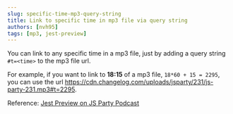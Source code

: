 ```yaml
---
slug: specific-time-mp3-query-string
title: Link to specific time in mp3 file via query string
authors: [nvh95]
tags: [mp3, jest-preview]
---
```


You can link to any specific time in a mp3 file, just by adding a query string `#t=<time>` to the mp3 file url.

For example, if you want to link to **18:15** of a mp3 file, `18*60 + 15 = 2295`, you can use the url <https://cdn.changelog.com/uploads/jsparty/231/js-party-231.mp3#t=2295>.

Reference: [Jest Preview on JS Party Podcast](https://www.jest-preview.com/blog/jsparty)
